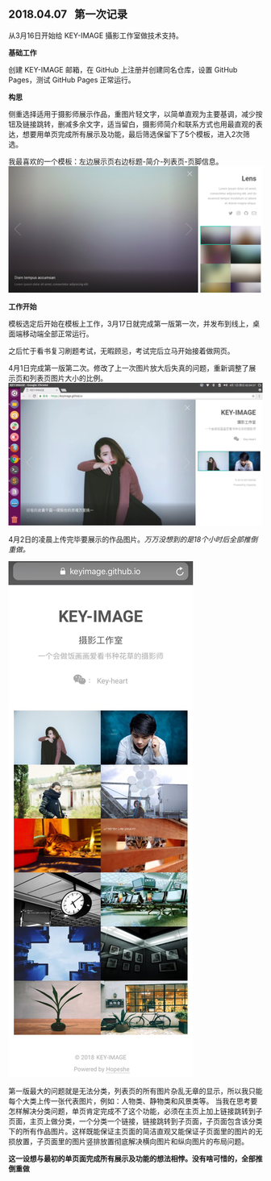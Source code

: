 ## 2018.04.07   第一次记录
从3月16日开始给 KEY-IMAGE 攝影工作室做技术支持。

**基础工作**

创建 KEY-IMAGE 邮箱，在 GitHub 上注册并创建同名仓库，设置 GitHub Pages，测试 GitHub Pages 正常运行。

**构思**

侧重选择适用于摄影师展示作品，重图片轻文字，以简单直观为主要基调，减少按钮及链接跳转，删减多余文字，适当留白，摄影师简介和联系方式也用最直观的表达，想要用单页完成所有展示及功能，最后筛选保留下了5个模板，进入2次筛选。

我最喜欢的一个模板：左边展示页右边标题-简介-列表页-页脚信息。
![](https://raw.githubusercontent.com/KeyIMAGE/photo/master/Lens%E6%A8%A1%E6%9D%BF%E5%9B%BE.png)

**工作开始**

模板选定后开始在模板上工作，3月17日就完成第一版第一次，并发布到线上，桌面端移动端全部正常运行。

之后忙于看书复习刷题考试，无暇顾忌，考试完后立马开始接着做网页。

4月1日完成第一版第二次。修改了上一次图片放大后失真的问题，重新调整了展示页和列表页图片大小的比例。
![](https://raw.githubusercontent.com/KeyIMAGE/photo/master/Len%E6%A8%A1%E6%9D%BF%E7%AC%AC%E4%B8%80%E7%89%88%E7%AC%AC%E4%BA%8C%E6%AC%A1.jpg)


4月2日的凌晨上传完毕要展示的作品图片。*万万没想到的是18个小时后全部推倒重做。*


![](https://raw.githubusercontent.com/KeyIMAGE/photo/master/Len%E6%A8%A1%E6%9D%BF%E7%AC%AC%E4%B8%80%E7%89%88%E7%AC%AC%E4%B8%89%E6%AC%A1.jpg)

第一版最大的问题就是无法分类，列表页的所有图片杂乱无章的显示，所以我只能每个大类上传一张代表图片，例如：人物类、静物类和风景类等。
当我在思考要怎样解决分类问题，单页肯定完成不了这个功能，必须在主页上加上链接跳转到子页面，主页上做分类，一个分类一个链接，链接跳转到子页面，子页面包含该分类下的所有作品图片。这样既能保证主页面的简洁直观又能保证子页面里的图片的无损放置，子页面里的图片竖排放置彻底解决横向图片和纵向图片的布局问题。

**这一设想与最初的单页面完成所有展示及功能的想法相悖。没有啥可惜的，全部推倒重做**

